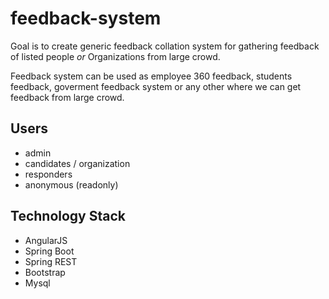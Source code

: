 
# feedback-system
Goal is to create generic feedback collation system for gathering feedback of listed people *or* Organizations from large crowd.

Feedback system can be used as employee 360 feedback, students feedback, goverment feedback system or any other where we can get feedback from large crowd. 

## Users
* admin
* candidates / organization
* responders
* anonymous (readonly)

## Technology Stack

* AngularJS
* Spring Boot
* Spring REST
* Bootstrap
* Mysql
